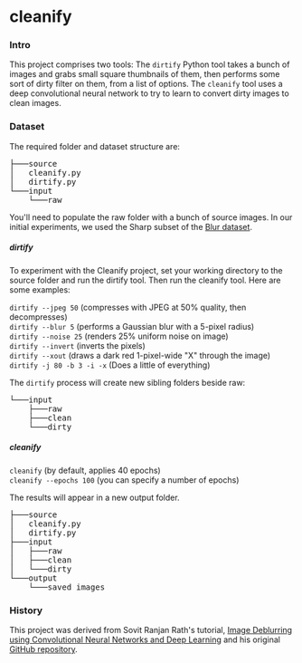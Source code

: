 # cleanify

### Intro
This project comprises two tools: The `dirtify` Python tool takes a bunch of images and grabs small square thumbnails of them, then performs some sort of dirty filter on them, from a list of options. The `cleanify` tool uses a deep convolutional neural network to try to learn to convert dirty images to clean images.
### Dataset
The required folder and dataset structure are:
<pre>
├───source
│   cleanify.py
│   dirtify.py
└───input
    └───raw
</pre>

You'll need to populate the raw folder with a bunch of source images. In our initial experiments, we used the Sharp subset of the [Blur dataset](https://www.kaggle.com/kwentar/blur-dataset "Blur dataset").

##### dirtify
To experiment with the Cleanify project, set your working directory to the source folder and run the dirtify tool. Then run the cleanify tool. Here are some examples:

`dirtify --jpeg 50` (compresses with JPEG at 50% quality, then decompresses)</br>
`dirtify --blur 5` (performs a Gaussian blur with a 5-pixel radius)</br>
`dirtify --noise 25` (renders 25% uniform noise on image)</br>
`dirtify --invert` (inverts the pixels)</br>
`dirtify --xout` (draws a dark red 1-pixel-wide "X" through the image)</br>
`dirtify -j 80 -b 3 -i -x` (Does a little of everything)</br>

The `dirtify` process will create new sibling folders beside raw:

<pre>
└───input
    ├───raw
    ├───clean
    └───dirty
</pre>

##### cleanify
`cleanify` (by default, applies 40 epochs)</br>
`cleanify --epochs 100` (you can specify a number of epochs)</br>

The results will appear in a new output folder.
<pre>
├───source
│   cleanify.py
│   dirtify.py
├───input
│   ├───raw
│   ├───clean
│   └───dirty
└───output
    └───saved_images
</pre>

### History
This project was derived from Sovit Ranjan Rath's tutorial, [Image Deblurring using Convolutional Neural Networks and Deep Learning](https://debuggercafe.com/image-deblurring-using-convolutional-neural-networks-and-deep-learning "Tutorial") and his original [GitHub repository](https://github.com/sovit-123/image-deblurring-using-deep-learning "Repo").
